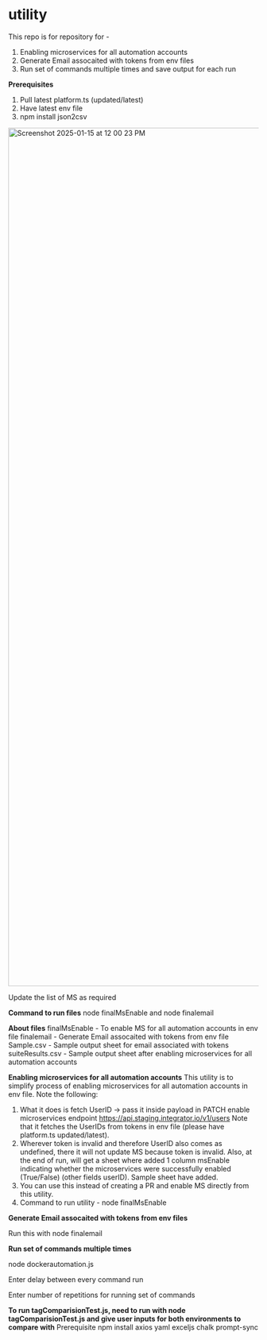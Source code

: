 # utility
This repo is for repository for - 
1. Enabling microservices for all automation accounts
2. Generate Email assocaited with tokens from env files
3. Run set of commands multiple times and save output for each run

**Prerequisites**
1. Pull latest platform.ts (updated/latest)
2. Have latest env file
3. npm install json2csv

<img width="1728" alt="Screenshot 2025-01-15 at 12 00 23 PM" src="https://github.com/user-attachments/assets/abc114a7-2665-40c0-a049-d4377cc225ce" />

Update the list of MS as required 

**Command to run files**
node finalMsEnable and node finalemail

**About files**
finalMsEnable - To enable MS for all automation accounts in env file
finalemail - Generate Email assocaited with tokens from env file
Sample.csv - Sample output sheet for email associated with tokens 
suiteResults.csv - Sample output sheet after enabling microservices for all automation accounts 

**Enabling microservices for all automation accounts**
This utility is to simplify process of enabling microservices for all automation accounts in env file.
Note the following: 
1. What it does is fetch UserID -> pass it inside payload in PATCH enable microservices endpoint https://api.staging.integrator.io/v1/users Note that it fetches the UserIDs from tokens in env file (please have platform.ts updated/latest).
2. Wherever token is invalid and therefore UserID also comes as undefined, there it will not update MS because token is invalid. Also, at the end of run, will get a sheet where added 1 column msEnable indicating whether the microservices were successfully enabled (True/False) (other fields userID). Sample sheet have added.
3. You can use this instead of creating a PR and enable MS directly from this utility.
4. Command to run utility - node finalMsEnable

**Generate Email assocaited with tokens from env files**

Run this with node finalemail

**Run set of commands multiple times**

node dockerautomation.js

Enter delay between every command run

Enter number of repetitions for running set of commands

**To run tagComparisionTest.js, need to run with node tagComparisionTest.js and give user inputs for both environments to compare with**
Prerequisite
npm install axios yaml exceljs chalk prompt-sync

